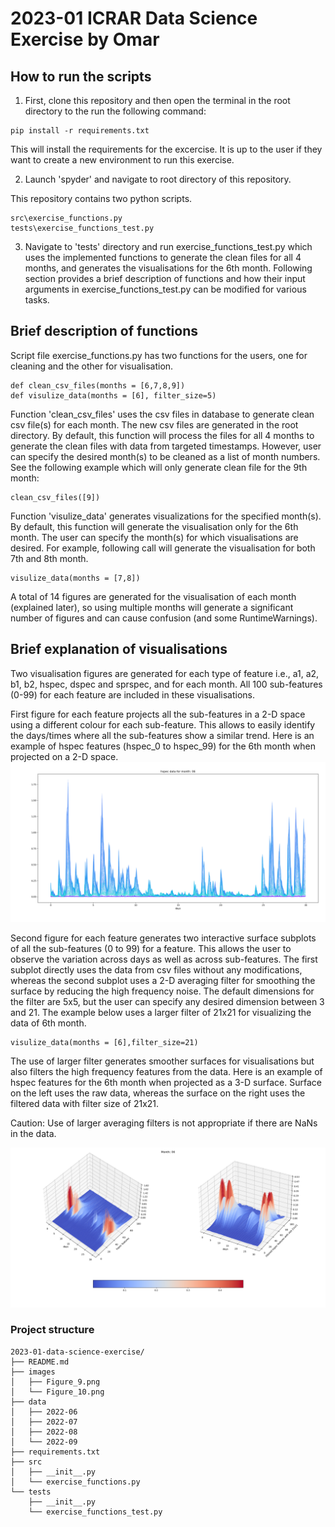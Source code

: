 # 2023-01 ICRAR Data Science Exercise by Omar

## How to run the scripts

1. First, clone this repository and then open the terminal in the root directory to the run the following command: 
```
pip install -r requirements.txt
```
This will install the requirements for the excercise. It is up to the user if they want to create a new environment to run this exercise.


2. Launch 'spyder' and navigate to root directory of this repository.

This repository contains two python scripts.
```
src\exercise_functions.py
tests\exercise_functions_test.py
```

3. Navigate to 'tests' directory and run exercise_functions_test.py which uses the implemented functions to generate the clean files for all 4 months, and generates the visualisations for the 6th month. Following section provides a brief description of functions and how their input arguments in exercise_functions_test.py can be modified for various tasks.

## Brief description of functions

Script file exercise_functions.py has two functions for the users, one for cleaning and the other for visualisation.
```
def clean_csv_files(months = [6,7,8,9])
def visulize_data(months = [6], filter_size=5)
```
Function 'clean_csv_files' uses the csv files in database to generate clean csv file(s) for each month. The new csv files are generated in the root directory. By default, this function will process the files for all 4 months to generate the clean files with data from targeted timestamps. However, user can specify the desired month(s) to be cleaned as a list of month numbers. See the following example which will only generate clean file for the 9th month:
```
clean_csv_files([9])
```
Function 'visulize_data' generates visualizations for the specified month(s). By default, this function will generate the visualisation only for the 6th month. The user can specify the month(s) for which visualisations are desired. For example, following call will generate the visualisation for both 7th and 8th month.  
```
visulize_data(months = [7,8])
```
A total of 14 figures are generated for the visualisation of each month (explained later), so using multiple months will generate a significant number of figures and can cause confusion (and some RuntimeWarnings).  

## Brief explanation of visualisations

Two visualisation figures are generated for each type of feature i.e., a1, a2, b1, b2, hspec, dspec and sprspec, and for each month. All 100 sub-features (0-99) for each feature are included in these visualisations. 

First figure for each feature projects all the sub-features in a 2-D space using a different colour for each sub-feature. This allows to easily identify the days/times where all the sub-features show a similar trend.
Here is an example of hspec features (hspec_0 to hspec_99) for the 6th month when projected on a 2-D space.
![Alt](images/Figure_9.png)

Second figure for each feature generates two interactive surface subplots of all the sub-features (0 to 99) for a feature. This allows the user to observe the variation across days as well as across sub-features. The first subplot directly uses the data from csv files without any modifications, whereas the second subplot uses a 2-D averaging filter for smoothing the surface by reducing the high frequency noise. The default dimensions for the filter are 5x5, but the user can specify any desired dimension between 3 and 21. The example below uses a larger filter of 21x21 for visualizing the data of 6th month. 
```
visulize_data(months = [6],filter_size=21)
```

The use of larger filter generates smoother surfaces for visualisations but also filters the high frequency features from the data. Here is an example of hspec features for the 6th month when projected as a 3-D surface. Surface on the left uses the raw data, whereas the surface on the right uses the filtered data with filter size of 21x21.

Caution: Use of larger averaging filters is not appropriate if there are NaNs in the data. 

![Alt](images/Figure_10.png)


### Project structure
```
2023-01-data-science-exercise/
├── README.md
├── images
│   ├── Figure_9.png
│   └── Figure_10.png
├── data
│   ├── 2022-06
│   ├── 2022-07
│   ├── 2022-08
│   └── 2022-09
├── requirements.txt
├── src
│   ├── __init__.py
│   └── exercise_functions.py
└── tests
    ├── __init__.py
    └── exercise_functions_test.py
```

